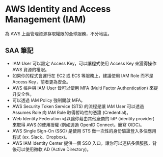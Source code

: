 # AWS Identity and Access Management (IAM)

為 AWS 上面管理資源存取權限的全球服務，不分地區。

## SAA 筆記

- IAM User 可以設定 Access Key，可以讓程式使用 Access Key 來獲得操作 AWS 資源的權限。
- 如果你的程式會運行在 EC2 或 ECS 等服務上，建議使用 IAM Role 而不是 Access Key，前者更為安全。
- AWS 帳戶與 IAM User 皆可以使用 MFA (Multi Factor Authentication) 來提升安全性。
- 可以透過 IAM Policy 強制開啟 MFA。
- AWS Security Token Service (STS) 的流程是讓 IAM User 可以透過 Assumes Role 向 IAM Role 取得暫時性的憑證 (Credential)。
- Web Identity Federation 可以讓你藉由其他廠商的 IdP (identity provider) 來取得 AWS 的使用授權 (例如透過 OpenID Connect，簡寫 OIDC)。
- AWS Single Sign-On (SSO) 是使用 STS 做一次性的身份驗證登入多個應用程式 (ex. Slack、Dropbox)。
- AWS IAM Identity Center 提供一個 SSO 入口，讓你可以連結多個服務，背後可以使用微軟 AD (Active Directory)。
